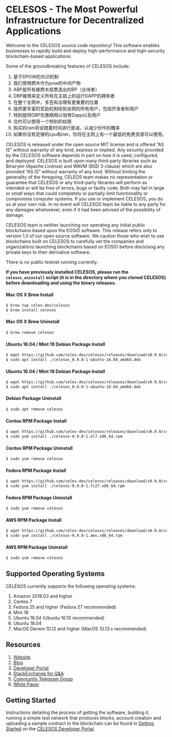 
# CELESOS - The Most Powerful Infrastructure for Decentralized Applications

Welcome to the CELESOS source code repository! This software enables businesses to rapidly build and deploy high-performance and high-security blockchain-based applications.

Some of the groundbreaking features of CELESOS include:

1. 基于DPOW的共识机制
1. 我们使用燃木作为pow的中间产物
1. ABP是所有被燃木投票选出的BP（出块者）
1. DBP被用来定义所有在主链上的运行DAPP的拥有者
1. 在整个主网中，多签和治理有更重要的位置
1. 提供更丰富的奖励机制给到全网的所有用户，包括开发者和用户
1. 特别提供DBP优惠期用以培育Dapp以及用户
1. 合约可以使用一个特别的权限
1. 购买的ram将会随着时间进行衰减，以减少炒作的概率
1. 如果你没有足够的cpu和net，你将在主网上有一个最低的免费资源可以使用。

CELESOS is released under the open source MIT license and is offered “AS IS” without warranty of any kind, express or implied. Any security provided by the CELESOS software depends in part on how it is used, configured, and deployed. CELESOS is built upon many third-party libraries such as Binaryen (Apache License) and WAVM  (BSD 3-clause) which are also provided “AS IS” without warranty of any kind. Without limiting the generality of the foregoing, CELEOS team makes no representation or guarantee that CELESOS or any third-party libraries will perform as intended or will be free of errors, bugs or faulty code. Both may fail in large or small ways that could completely or partially limit functionality or compromise computer systems. If you use or implement CELESOS, you do so at your own risk. In no event will CELESOS team be liable to any party for any damages whatsoever, even if it had been advised of the possibility of damage.  

CELESOS team is neither launching nor operating any initial public blockchains based upon the EOSIO software. This release refers only to version 1.0 of our open source software. We caution those who wish to use blockchains built on CELESOS to carefully vet the companies and organizations launching blockchains based on EOSIO before disclosing any private keys to their derivative software. 

There is no public testnet running currently.

**If you have previously installed CELESOS, please run the `celesos_uninstall` script (it is in the directory where you cloned CELESOS) before downloading and using the binary releases.**

#### Mac OS X Brew Install
```sh
$ brew tap celes-dev/celesos
$ brew install celesos
```
#### Mac OS X Brew Uninstall
```sh
$ brew remove celesos
```
#### Ubuntu 18.04 / Mint 19 Debian Package Install
```sh
$ wget https://github.com/celes-dev/celesos/releases/download/v0.9.0/celesos_0.9.0-1-ubuntu-16.04_amd64.deb
$ sudo apt install ./celesos_0.9.0-1-ubuntu-16.04_amd64.deb
```
#### Ubuntu 16.04 / Mint 18 Debian Package Install
```sh
$ wget https://github.com/celes-dev/celesos/releases/download/v0.9.0/celesos_0.9.0-1-ubuntu-18.04_amd64.deb
$ sudo apt install ./celesos_0.9.0-1-ubuntu-18.04_amd64.deb
```
#### Debian Package Uninstall
```sh
$ sudo apt remove celesos
```
#### Centos RPM Package Install
```sh
$ wget https://github.com/celes-dev/celesos/releases/download/v0.9.0/celesos-0.9.0-1.el7.x86_64.rpm
$ sudo yum install ./celesos-0.9.0-1.el7.x86_64.rpm
```
#### Centos RPM Package Uninstall
```sh
$ sudo yum remove celesos
```
#### Fedora RPM Package Install
```sh
$ wget https://github.com/celes-dev/celesos/releases/download/v0.9.0/celesos-0.9.0-1.fc27.x86_64.rpm
$ sudo yum install ./celesos-0.9.0-1.fc27.x86_64.rpm
```
#### Fedora RPM Package Uninstall
```sh
$ sudo yum remove celesos
```
#### AWS RPM Package Install
```sh
$ wget https://github.com/celes-dev/celesos/releases/download/v0.9.0/celesos-0.9.0-1.aws.x86_64.rpm
$ sudo yum install ./celesos-0.9.0-1.aws.x86_64.rpm
```
#### AWS RPM Package Uninstall
```sh
$ sudo yum remove celesos
```

## Supported Operating Systems
CELESOS currently supports the following operating systems:  
1. Amazon 2018.03 and higher
2. Centos 7
3. Fedora 25 and higher (Fedora 27 recommended)
4. Mint 18
5. Ubuntu 16.04 (Ubuntu 16.10 recommended)
6. Ubuntu 18.04
7. MacOS Darwin 10.12 and higher (MacOS 10.13.x recommended)

## Resources
1. [Website](https://www.celesos.com)
1. [Blog](https://medium.com/@CelesChain_3381)
1. [Developer Portal](developers.celesos.com)
1. [StackExchange for Q&A](https://celes.stackexchange.com/)
1. [Community Telegram Group](https://t.me/celeschain)
1. [White Paper](https://www.celeschain.io/whitepdf/Celes-Chain-WhitePaper_en.pdf?v=1551244047294)

<a name="gettingstarted"></a>
## Getting Started
Instructions detailing the process of getting the software, building it, running a simple test network that produces blocks, account creation and uploading a sample contract to the blockchain can be found in [Getting Started](https://developers.celesos.com) on the [CELESOS Developer Portal](https://developers.celesos.com).
